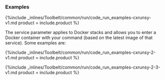<!--  usedin: [ _legacy_docker/Toolbelt/run-v1.md, _maestro/Toolbelt/run-v1.md, _node/toolbelt/run-v1.md, _rails/Toolbelt/run-v1.md] -->


### Examples

{%include _inlines/Toolbelt/common/run/code_run_examples-cxrunsy-v1.md  product = include.product %}

The service parameter applies to Docker stacks and allows you to enter a Docker container with your command (based on the latest image of that service). Some examples are:

{%include _inlines/Toolbelt/common/run/code_run_examples-cxrunsy-2-v1.md  product = include.product %}

{%include _inlines/Toolbelt/common/run/code_run_examples-cxrunsy-2-3-v1.md  product = include.product %}



